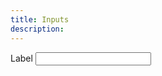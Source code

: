 ```yaml
---
title: Inputs
description:
---
```

<label class="label">Label</label>
<input type="text" class="text-input" />
